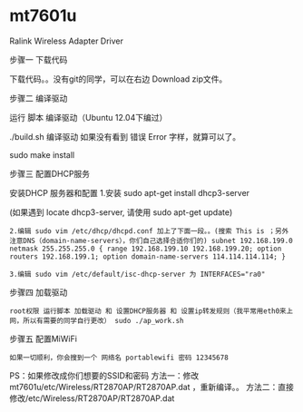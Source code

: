 mt7601u
=======

Ralink Wireless Adapter Driver


步骤一 下载代码

下载代码。。没有git的同学，可以在右边 Download zip文件。

步骤二 编译驱动

运行 脚本 编译驱动（Ubuntu 12.04下编过）

./build.sh 编译驱动 如果没有看到 错误 Error 字样，就算可以了。

sudo make install

步骤三 配置DHCP服务

安装DHCP 服务器和配置 
    1.安装 sudo apt-get install dhcp3-server

(如果遇到 locate dhcp3-server, 请使用 sudo apt-get update)

    2.编辑 sudo vim /etc/dhcp/dhcpd.conf 加上了下面一段。。(搜索 This is ；另外注意DNS（domain-name-servers），你们自己选择合适你们的) subnet 192.168.199.0 netmask 255.255.255.0 { range 192.168.199.10 192.168.199.20; option routers 192.168.199.1; option domain-name-servers 114.114.114.114; }

    3.编辑 sudo vim /etc/default/isc-dhcp-server 为 INTERFACES="ra0"

步骤四 加载驱动

    root权限 运行脚本 加载驱动 和 设置DHCP服务器 和 设置ip转发规则（我平常用eth0来上网，所以有需要的同学自行更改） sudo ./ap_work.sh

步骤五 配置MiWiFi

    如果一切顺利，你会搜到一个 网络名 portablewifi 密码 12345678

PS：如果修改成你们想要的SSID和密码 方法一：修改mt7601u/etc/Wireless/RT2870AP/RT2870AP.dat ，重新编译。。 方法二：直接修改/etc/Wireless/RT2870AP/RT2870AP.dat
